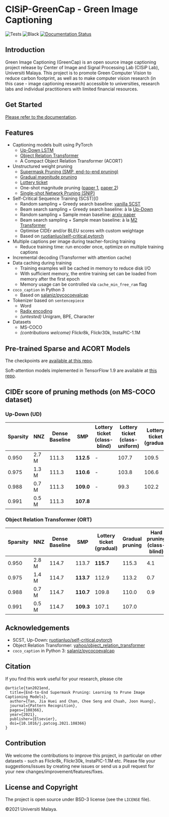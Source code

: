 # CISiP-GreenCap - Green Image Captioning

![Tests](https://github.com/CISiPLab/cisip-CoCa/actions/workflows/tests.yml/badge.svg)
![Black](https://github.com/CISiPLab/cisip-CoCa/actions/workflows/black.yml/badge.svg)
[![Documentation Status](https://readthedocs.org/projects/cisip-coca/badge/?version=latest)](https://cisip-coca.readthedocs.io/en/latest/?badge=latest)


## Introduction
Green Image Captioning (GreenCap) is an open source image captioning project release by Center of Image and Signal Processing Lab (CISiP Lab), Universiti Malaya. This project is to promote Green Computer Vision to reduce carbon footprint, as well as to make computer vision research (in this case - image captioning research) accessible to universities, research labs and individual practitioners with limited financial resources.

## Get Started

[Please refer to the documentation](https://cisip-coca.readthedocs.io/en/latest/).


## Features

* Captioning models built using PyTorch
    * [Up-Down LSTM](http://openaccess.thecvf.com/content_cvpr_2018/html/Anderson_Bottom-Up_and_Top-Down_CVPR_2018_paper.html)
    * [Object Relation Transformer](https://papers.nips.cc/paper/9293-image-captioning-transforming-objects-into-words.pdf)
    * A Compact Object Relation Transformer (ACORT)
* Unstructured weight pruning
    * [Supermask Pruning (SMP, end-to-end pruning)](https://arxiv.org/abs/2110.03298)
    * [Gradual magnitude pruning](https://arxiv.org/abs/1710.01878)
    * [Lottery ticket](https://arxiv.org/abs/1803.03635)
    * One-shot magnitude pruning ([paper 1](https://arxiv.org/abs/1506.02626), [paper 2](https://arxiv.org/abs/1606.09274))
    * [Single-shot Network Pruning (SNIP)](https://arxiv.org/abs/1810.02340)
* Self-Critical Sequence Training (SCST)]()
    * Random sampling + Greedy search baseline: [vanilla SCST](https://openaccess.thecvf.com/content_cvpr_2017/html/Rennie_Self-Critical_Sequence_Training_CVPR_2017_paper.html)
    * Beam search sampling + Greedy search baseline: à la [Up-Down](http://openaccess.thecvf.com/content_cvpr_2018/html/Anderson_Bottom-Up_and_Top-Down_CVPR_2018_paper.html)
    * Random sampling + Sample mean baseline: [arxiv paper](https://arxiv.org/abs/2003.09971)
    * Beam search sampling + Sample mean baseline: à la [M2 Transformer](http://openaccess.thecvf.com/content_CVPR_2020/html/Cornia_Meshed-Memory_Transformer_for_Image_Captioning_CVPR_2020_paper.html)
    * Optimise CIDEr and/or BLEU scores with custom weightage
    * Based on [ruotianluo/self-critical.pytorch](https://github.com/ruotianluo/self-critical.pytorch/tree/3.2)
* Multiple captions per image during teacher-forcing training
    * Reduce training time: run encoder once, optimize on multiple training captions
* Incremental decoding (Transformer with attention cache)
* Data caching during training
    * Training examples will be cached in memory to reduce disk I/O
    * With sufficient memory, the entire training set can be loaded from memory after the first epoch
    * Memory usage can be controlled via `cache_min_free_ram` flag
* `coco_caption` in Python 3
    * Based on [salaniz/pycocoevalcap](https://github.com/salaniz/pycocoevalcap/tree/ad63453cfab57a81a02b2949b17a91fab1c3df77)
* Tokenizer based on `sentencepiece`
    * Word
    * [Radix encoding](https://github.com/jiahuei/COMIC-Compact-Image-Captioning-with-Attention)
    * _(untested)_ Unigram, BPE, Character
* Datasets
    * MS-COCO
    * _(contributions welcome)_ Flickr8k, Flickr30k, InstaPIC-1.1M


## Pre-trained Sparse and ACORT Models

The checkpoints are [available at this repo](https://github.com/jiahuei/sparse-captioning-checkpoints).

Soft-attention models implemented in TensorFlow 1.9 are available at [this repo](https://github.com/jiahuei/tf-sparse-captioning).


## CIDEr score of pruning methods (on MS-COCO dataset)

### Up-Down (UD)

| Sparsity | NNZ | Dense Baseline | SMP | Lottery ticket (class-blind) | Lottery ticket (class-uniform) | Lottery ticket (gradual) | Gradual pruning | Hard pruning (class-blind) | Hard pruning (class-distribution) | Hard pruning (class-uniform) | SNIP |
|---|---|---|---|---|---|---|---|---|---|---|---|
| 0.950 | 2.7 M | 111.3 | **112.5** | - | 107.7 | 109.5 | 109.7 | - | 110.0 | 110.2 | 38.2 |
| 0.975 | 1.3 M | 111.3 | **110.6** | - | 103.8 | 106.6 | 107.0 | - | 105.9 | 105.4 | 34.7 |
| 0.988 | 0.7 M | 111.3 | **109.0** | - | 99.3 | 102.2 | 103.4 | - | 101.3 | 100.5 | 32.6 |
| 0.991 | 0.5 M | 111.3 | **107.8** |  |  |  |  |  |  |  |  |

### Object Relation Transformer (ORT)

| Sparsity | NNZ | Dense Baseline | SMP | Lottery ticket (gradual) | Gradual pruning | Hard pruning (class-blind) | Hard pruning (class-distribution) | Hard pruning (class-uniform) | SNIP |
|---|---|---|---|---|---|---|---|---|---|
| 0.950 | 2.8 M | 114.7 | 113.7 | **115.7** | 115.3 | 4.1 | 112.5 | 113.0 | 47.2 |
| 0.975 | 1.4 M | 114.7 | **113.7** | 112.9 | 113.2 | 0.7 | 106.6 | 106.9 | 44.0 |
| 0.988 | 0.7 M | 114.7 | **110.7** | 109.8 | 110.0 | 0.9 | 96.9 | 59.8 | 37.3 |
| 0.991 | 0.5 M | 114.7 | **109.3** | 107.1 | 107.0 |  |  |  |  |


## Acknowledgements

* SCST, Up-Down: [ruotianluo/self-critical.pytorch](https://github.com/ruotianluo/self-critical.pytorch/tree/3.2)
* Object Relation Transformer: [yahoo/object_relation_transformer](https://github.com/yahoo/object_relation_transformer)
* `coco_caption` in Python 3: [salaniz/pycocoevalcap](https://github.com/salaniz/pycocoevalcap/tree/ad63453cfab57a81a02b2949b17a91fab1c3df77)


## Citation

If you find this work useful for your research, please cite
```
@article{tan2021end,
  title={End-to-End Supermask Pruning: Learning to Prune Image Captioning Models},
  author={Tan, Jia Huei and Chan, Chee Seng and Chuah, Joon Huang},
  journal={Pattern Recognition},
  pages={108366},
  year={2021},
  publisher={Elsevier},
  doi={10.1016/j.patcog.2021.108366}
}
```

## Contribution
We welcome the contributions to improve this project, in particular on other datasets - such as Flickr8k, Flickr30k, InstaPIC-1.1M etc. Please file your suggestions/issues by creating new issues or send us a pull request for your new changes/improvement/features/fixes.

## License and Copyright
The project is open source under BSD-3 license (see the ``` LICENSE ``` file).

&#169;2021 Universiti Malaya.

